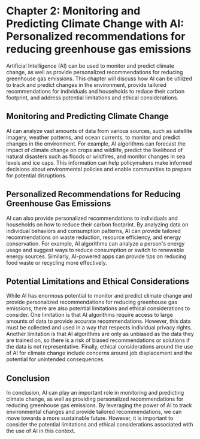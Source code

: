 Chapter 2: Monitoring and Predicting Climate Change with AI: Personalized recommendations for reducing greenhouse gas emissions
===============================================================================================================================

Artificial Intelligence (AI) can be used to monitor and predict climate change, as well as provide personalized recommendations for reducing greenhouse gas emissions. This chapter will discuss how AI can be utilized to track and predict changes in the environment, provide tailored recommendations for individuals and households to reduce their carbon footprint, and address potential limitations and ethical considerations.

Monitoring and Predicting Climate Change
----------------------------------------

AI can analyze vast amounts of data from various sources, such as satellite imagery, weather patterns, and ocean currents, to monitor and predict changes in the environment. For example, AI algorithms can forecast the impact of climate change on crops and wildlife, predict the likelihood of natural disasters such as floods or wildfires, and monitor changes in sea levels and ice caps. This information can help policymakers make informed decisions about environmental policies and enable communities to prepare for potential disruptions.

Personalized Recommendations for Reducing Greenhouse Gas Emissions
------------------------------------------------------------------

AI can also provide personalized recommendations to individuals and households on how to reduce their carbon footprint. By analyzing data on individual behaviors and consumption patterns, AI can provide tailored recommendations on waste reduction, resource efficiency, and energy conservation. For example, AI algorithms can analyze a person's energy usage and suggest ways to reduce consumption or switch to renewable energy sources. Similarly, AI-powered apps can provide tips on reducing food waste or recycling more effectively.

Potential Limitations and Ethical Considerations
------------------------------------------------

While AI has enormous potential to monitor and predict climate change and provide personalized recommendations for reducing greenhouse gas emissions, there are also potential limitations and ethical considerations to consider. One limitation is that AI algorithms require access to large amounts of data to provide accurate recommendations. However, this data must be collected and used in a way that respects individual privacy rights. Another limitation is that AI algorithms are only as unbiased as the data they are trained on, so there is a risk of biased recommendations or solutions if the data is not representative. Finally, ethical considerations around the use of AI for climate change include concerns around job displacement and the potential for unintended consequences.

Conclusion
----------

In conclusion, AI can play an important role in monitoring and predicting climate change, as well as providing personalized recommendations for reducing greenhouse gas emissions. By leveraging the power of AI to track environmental changes and provide tailored recommendations, we can move towards a more sustainable future. However, it is important to consider the potential limitations and ethical considerations associated with the use of AI in this context.


